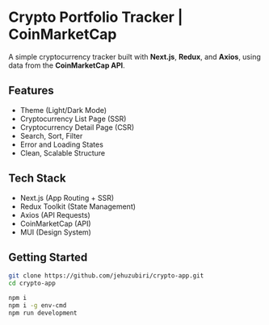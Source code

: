# Crypto Portfolio Tracker | CoinMarketCap

A simple cryptocurrency tracker built with **Next.js**, **Redux**, and **Axios**, using data from the **CoinMarketCap API**.

## Features

- Theme (Light/Dark Mode)
- Cryptocurrency List Page (SSR)
- Cryptocurrency Detail Page (CSR)
- Search, Sort, Filter
- Error and Loading States
- Clean, Scalable Structure

## Tech Stack

- Next.js (App Routing + SSR)
- Redux Toolkit (State Management)
- Axios (API Requests)
- CoinMarketCap (API)
- MUI (Design System)

## Getting Started

```bash
git clone https://github.com/jehuzubiri/crypto-app.git
cd crypto-app

npm i
npm i -g env-cmd
npm run development
```
